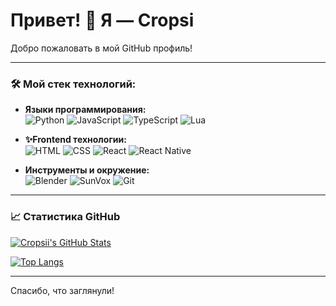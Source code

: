 # Привет! 👋 Я — Cropsi

Добро пожаловать в мой GitHub профиль!

---

### 🛠️ Мой стек технологий:

- **Языки программирования:**  
  ![Python](https://img.shields.io/badge/-Python-3776AB?style=flat-square&logo=Python&logoColor=white)
  ![JavaScript](https://img.shields.io/badge/-JavaScript-F7DF1E?style=flat-square&logo=JavaScript&logoColor=black)
  ![TypeScript](https://img.shields.io/badge/-TypeScript-007ACC?style=flat-square&logo=TypeScript&logoColor=white)
  ![Lua](https://img.shields.io/badge/-Lua-2C2D72?style=flat-square&logo=Lua&logoColor=white)

- **✨Frontend технологии:**  
  ![HTML](https://img.shields.io/badge/-HTML5-E34F26?style=flat-square&logo=HTML5&logoColor=white)
  ![CSS](https://img.shields.io/badge/-CSS3-1572B6?style=flat-square&logo=CSS3&logoColor=white)
  ![React](https://img.shields.io/badge/-React-61DAFB?style=flat-square&logo=React&logoColor=black)
  ![React Native](https://img.shields.io/badge/-React%20Native-61DAFB?style=flat-square&logo=React&logoColor=black)

- **Инструменты и окружение:**  
  ![Blender](https://img.shields.io/badge/-Blender-F5792A?style=flat-square&logo=Blender&logoColor=white)
  ![SunVox](https://img.shields.io/badge/-SunVox-9D3F9D?style=flat-square)
  ![Git](https://img.shields.io/badge/-Git-F05032?style=flat-square&logo=Git&logoColor=white)
---
### 📈 Статистика GitHub
  
  [![Cropsii's GitHub Stats](https://github-readme-stats.vercel.app/api?username=Cropsii&show_icons=true&theme=github_dark)](https://github.com/Cropsii)
  
  [![Top Langs](https://github-readme-stats.vercel.app/api/top-langs/?username=Cropsii&theme=github_dark)](https://github.com/Cropsii)
  
--- 

Спасибо, что заглянули!
